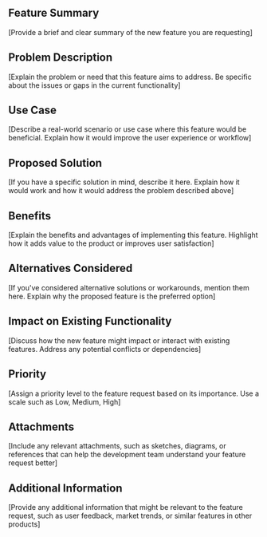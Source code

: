 ## Feature Summary

[Provide a brief and clear summary of the new feature you are requesting]

## Problem Description

[Explain the problem or need that this feature aims to address. Be specific about the issues or gaps in the current functionality]

## Use Case

[Describe a real-world scenario or use case where this feature would be beneficial. Explain how it would improve the user experience or workflow]

## Proposed Solution

[If you have a specific solution in mind, describe it here. Explain how it would work and how it would address the problem described above]

## Benefits

[Explain the benefits and advantages of implementing this feature. Highlight how it adds value to the product or improves user satisfaction]

## Alternatives Considered

[If you've considered alternative solutions or workarounds, mention them here. Explain why the proposed feature is the preferred option]

## Impact on Existing Functionality

[Discuss how the new feature might impact or interact with existing features. Address any potential conflicts or dependencies]

## Priority

[Assign a priority level to the feature request based on its importance. Use a scale such as Low, Medium, High]

## Attachments

[Include any relevant attachments, such as sketches, diagrams, or references that can help the development team understand your feature request better]

## Additional Information

[Provide any additional information that might be relevant to the feature request, such as user feedback, market trends, or similar features in other products]

